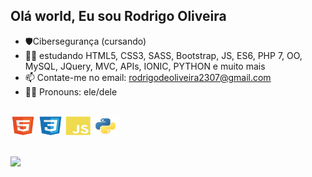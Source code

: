 ## Olá world, Eu sou Rodrigo Oliveira
  <!-- <div align="center">
  <a href="https://github.com/roliveira23">
  <img height="180em" src="https://github-readme-stats.vercel.app/api?username=roliveira23&show_icons=true&theme=dark&include_all_commits=true&count_private=true"/>
<img height="180em" src="https://github-readme-stats.vercel.app/api/top-langs/?username=roliveira23&layout=compact&langs_count=7&theme=dark"/>
</div> -->
- 🛡️Cibersegurança (cursando)
- 👨‍🎓 estudando HTML5, CSS3, SASS, Bootstrap, JS, ES6, PHP 7, OO, MySQL, JQuery, MVC, APIs, IONIC, PYTHON e muito mais
- 📫 Contate-me no email: rodrigodeoliveira2307@gmail.com
- 💁‍♂️ Pronouns: ele/dele

<div style="display: inline_block"><br>
  
  <img align="center" alt="Rodrigo-HTML" height="30" width="40" src="https://raw.githubusercontent.com/devicons/devicon/master/icons/html5/html5-original.svg">
  <img align="center" alt="Rodrigo-CSS" height="30" width="40" src="https://raw.githubusercontent.com/devicons/devicon/master/icons/css3/css3-original.svg">
  <img align="center" alt="Rodrigo-Js" height="30" width="40" src="https://raw.githubusercontent.com/devicons/devicon/master/icons/javascript/javascript-plain.svg">
  <img align="center" alt="Rodrigo-Python" height="30" width="40" src="https://raw.githubusercontent.com/devicons/devicon/master/icons/python/python-original.svg">
</div>
          
  <br>
  <br>
  <div>
  <a href="https://www.linkedin.com/in/rodrigo-oliveira-2212b01a9" target="_blank"><img src="https://img.shields.io/badge/-LinkedIn-%230077B5?style=for-the-badge&logo=linkedin&logoColor=white" target="_blank"></a>
  </div>
